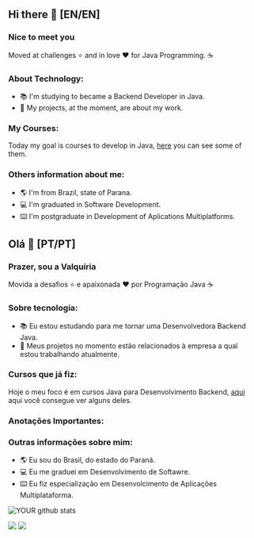## Hi there 👋 [EN/EN]

### Nice to meet you 
Moved at challenges ⭐ and in love ❤️ for Java Programming. ☕ 

### About Technology:
- 📚 I'm studying to became a Backend Developer in Java.
- 🎯 My projects, at the moment, are about my work.

### My Courses: 
Today my goal is courses to develop in Java, [here](https://github.com/valquiriamatter/certificados) you can see some of them.    

### Others information about me:
- 🌎 I'm from Brazil, state of Parana.
- 💻 I'm graduated in Software Development.
- ⌨️ I'm postgraduate in Development of Aplications Multiplatforms.


## Olá 👋 [PT/PT]

### Prazer, sou a Valquíria 
Movida a desafios ⭐ e apaixonada ❤️ por Programação Java ☕ 

### Sobre tecnologia:
- 📚 Eu estou estudando para me tornar uma Desenvolvedora Backend Java.
- 🎯 Meus projetos no momento estão relacionados à empresa a qual estou trabalhando atualmente.

### Cursos que já fiz: 
Hoje o meu foco é em cursos Java para Desenvolvimento Backend, [aqui](https://github.com/valquiriamatter/certificados) aqui você consegue ver alguns deles.

### Anotações Importantes:    

### Outras informações sobre mim:
- 🌎 Eu sou do Brasil, do estado do Paraná.
- 💻 Eu me graduei em Desenvolvimento de Softawre.
- ⌨️ Eu fiz especialização em Desenvolcimento de Aplicações Multiplataforma.


![YOUR github stats](https://github-readme-stats.vercel.app/api?username=valquiriamatter)

[<img src="https://img.shields.io/badge/twitter-%231DA1F2.svg?&style=for-the-badge&logo=twitter&logoColor=white" />](https://twitter.com/valquiriamatter) 
[<img src="https://img.shields.io/badge/linkedin-%230077B5.svg?&style=for-the-badge&logo=linkedin&logoColor=white" />](https://www.linkedin.com/in/valquiriamatter/) 

